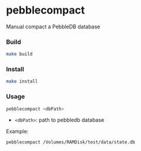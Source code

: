 # pebblecompact

Manual compact a PebbleDB database

### Build
```bash
make build
```

### Install
```bash
make install
```

### Usage
```bash
pebblecompact <dbPath>
```

- `<dbPath>`: path to pebbledb database

Example:

```
pebblecompact /Volumes/RAMDisk/test/data/state.db
```
